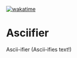 [![wakatime](https://wakatime.com/badge/github/DragonDev07/Asciifier.svg)](https://wakatime.com/badge/github/DragonDev07/Asciifier)

# Asciifier

Ascii-ifier (Ascii-ifies text!)

